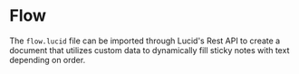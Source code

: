 # Flow

The `flow.lucid` file can be imported through Lucid's Rest API to create a document that utilizes custom data to dynamically fill sticky notes with text depending on order.